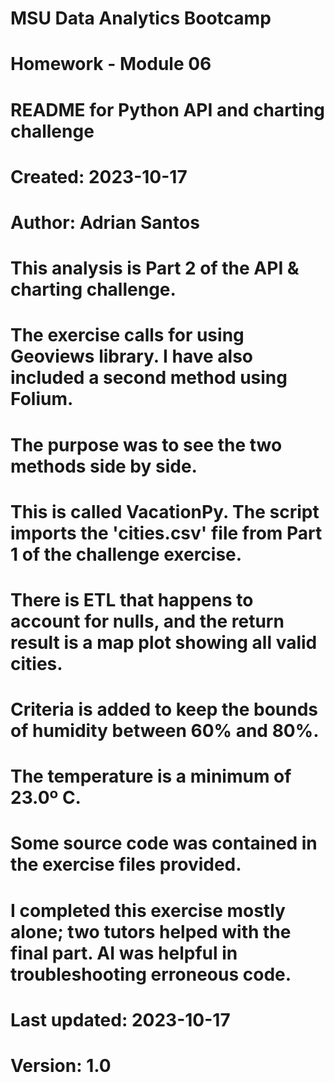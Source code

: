 # MSU Data Analytics Bootcamp
# Homework - Module 06

# README for Python API and charting challenge

# Created: 2023-10-17
# Author: Adrian Santos

# This analysis is Part 2 of the API & charting challenge.

# The exercise calls for using Geoviews library. I have also included a second method using Folium.
# The purpose was to see the two methods side by side.

# This is called VacationPy. The script imports the 'cities.csv' file from Part 1 of the challenge exercise.
# There is ETL that happens to account for nulls, and the return result is a map plot showing all valid cities.

# Criteria is added to keep the bounds of humidity between 60% and 80%.
# The temperature is a minimum of 23.0º C.

# Some source code was contained in the exercise files provided.
# I completed this exercise mostly alone; two tutors helped with the final part. AI was helpful in troubleshooting erroneous code.

# Last updated: 2023-10-17
# Version: 1.0
